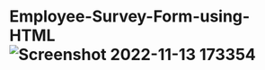 # Employee-Survey-Form-using-HTML![Screenshot 2022-11-13 173354](https://user-images.githubusercontent.com/72815215/201520761-d7c67f31-1824-4049-883c-6d9a5d331055.png)
